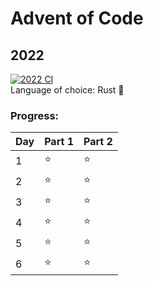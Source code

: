 # Advent of Code

## 2022
[![2022 CI](https://github.com/tatupesonen/aoc/actions/workflows/2022.yml/badge.svg)](https://github.com/tatupesonen/aoc/actions/workflows/2022.yml)  
Language of choice: Rust 🦀
### Progress:
| Day | Part 1 | Part 2 |
| --- | ------ | ------ |
| 1   | :star: | :star: |
| 2   | :star: | :star: |
| 3   | :star: | :star: |
| 4   | :star: | :star: |
| 5   | :star: | :star: |
| 6   | :star: | :star: |